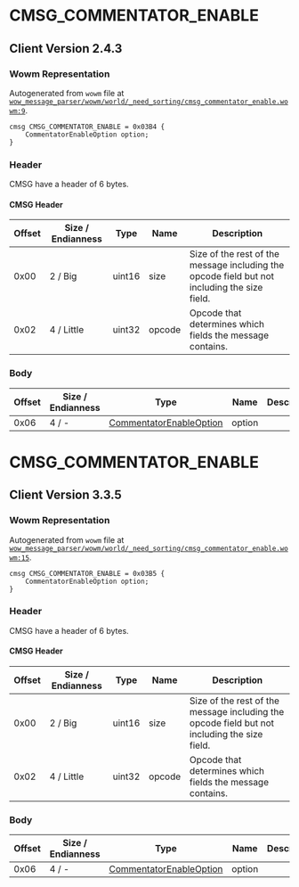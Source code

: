 # CMSG_COMMENTATOR_ENABLE

## Client Version 2.4.3

### Wowm Representation

Autogenerated from `wowm` file at [`wow_message_parser/wowm/world/_need_sorting/cmsg_commentator_enable.wowm:9`](https://github.com/gtker/wow_messages/tree/main/wow_message_parser/wowm/world/_need_sorting/cmsg_commentator_enable.wowm#L9).
```rust,ignore
cmsg CMSG_COMMENTATOR_ENABLE = 0x03B4 {
    CommentatorEnableOption option;
}
```
### Header

CMSG have a header of 6 bytes.

#### CMSG Header

| Offset | Size / Endianness | Type   | Name   | Description |
| ------ | ----------------- | ------ | ------ | ----------- |
| 0x00   | 2 / Big           | uint16 | size   | Size of the rest of the message including the opcode field but not including the size field.|
| 0x02   | 4 / Little        | uint32 | opcode | Opcode that determines which fields the message contains.|

### Body

| Offset | Size / Endianness | Type | Name | Description | Comment |
| ------ | ----------------- | ---- | ---- | ----------- | ------- |
| 0x06 | 4 / - | [CommentatorEnableOption](commentatorenableoption.md) | option |  |  |

# CMSG_COMMENTATOR_ENABLE

## Client Version 3.3.5

### Wowm Representation

Autogenerated from `wowm` file at [`wow_message_parser/wowm/world/_need_sorting/cmsg_commentator_enable.wowm:15`](https://github.com/gtker/wow_messages/tree/main/wow_message_parser/wowm/world/_need_sorting/cmsg_commentator_enable.wowm#L15).
```rust,ignore
cmsg CMSG_COMMENTATOR_ENABLE = 0x03B5 {
    CommentatorEnableOption option;
}
```
### Header

CMSG have a header of 6 bytes.

#### CMSG Header

| Offset | Size / Endianness | Type   | Name   | Description |
| ------ | ----------------- | ------ | ------ | ----------- |
| 0x00   | 2 / Big           | uint16 | size   | Size of the rest of the message including the opcode field but not including the size field.|
| 0x02   | 4 / Little        | uint32 | opcode | Opcode that determines which fields the message contains.|

### Body

| Offset | Size / Endianness | Type | Name | Description | Comment |
| ------ | ----------------- | ---- | ---- | ----------- | ------- |
| 0x06 | 4 / - | [CommentatorEnableOption](commentatorenableoption.md) | option |  |  |

